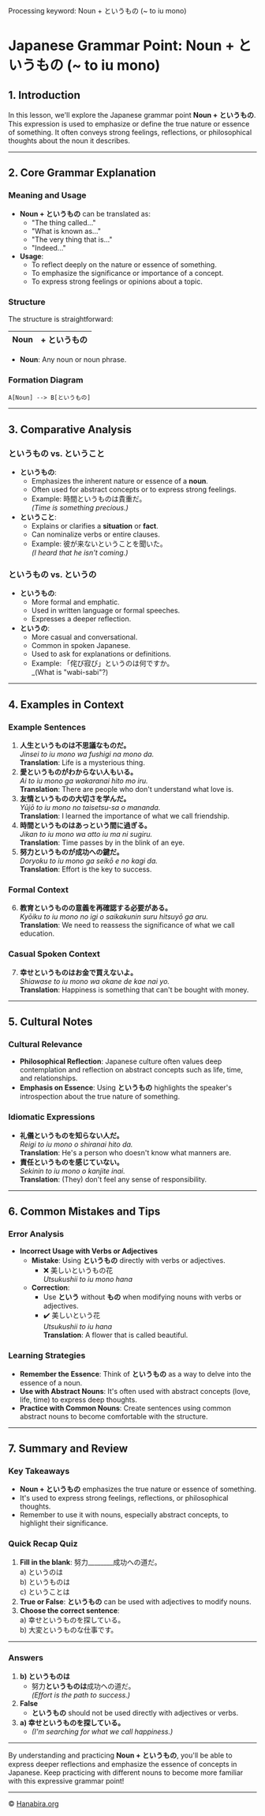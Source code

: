 Processing keyword: Noun + というもの (~ to iu mono)
# Japanese Grammar Point: Noun + というもの (~ to iu mono)

## 1. Introduction
In this lesson, we'll explore the Japanese grammar point **Noun + というもの**. This expression is used to emphasize or define the true nature or essence of something. It often conveys strong feelings, reflections, or philosophical thoughts about the noun it describes.

---
## 2. Core Grammar Explanation
### Meaning and Usage
- **Noun + というもの** can be translated as:
  - "The thing called..."
  - "What is known as..."
  - "The very thing that is..."
  - "Indeed..."
- **Usage**:
  - To reflect deeply on the nature or essence of something.
  - To emphasize the significance or importance of a concept.
  - To express strong feelings or opinions about a topic.
### Structure
The structure is straightforward:

| **Noun** | + というもの |
|----------|-------------|

- **Noun**: Any noun or noun phrase.

### Formation Diagram
```
A[Noun] --> B[というもの]
```
---
## 3. Comparative Analysis
### というもの vs. ということ
- **というもの**:
  - Emphasizes the inherent nature or essence of a **noun**.
  - Often used for abstract concepts or to express strong feelings.
  - Example: 時間というものは貴重だ。  
    _(Time is something precious.)_
- **ということ**:
  - Explains or clarifies a **situation** or **fact**.
  - Can nominalize verbs or entire clauses.
  - Example: 彼が来ないということを聞いた。  
    _(I heard that he isn't coming.)_
### というもの vs. というの
- **というもの**:
  - More formal and emphatic.
  - Used in written language or formal speeches.
  - Expresses a deeper reflection.
- **というの**:
  - More casual and conversational.
  - Common in spoken Japanese.
  - Used to ask for explanations or definitions.
  - Example: 「侘び寂び」というのは何ですか。  
    _(What is "wabi-sabi"?)
---
## 4. Examples in Context
### Example Sentences
1. **人生というものは不思議なものだ。**  
   _Jinsei to iu mono wa fushigi na mono da._  
   **Translation**: Life is a mysterious thing.
2. **愛というものがわからない人もいる。**  
   _Ai to iu mono ga wakaranai hito mo iru._  
   **Translation**: There are people who don't understand what love is.
3. **友情というものの大切さを学んだ。**  
   _Yūjō to iu mono no taisetsu-sa o mananda._  
   **Translation**: I learned the importance of what we call friendship.
4. **時間というものはあっという間に過ぎる。**  
   _Jikan to iu mono wa atto iu ma ni sugiru._  
   **Translation**: Time passes by in the blink of an eye.
5. **努力というものが成功への鍵だ。**  
   _Doryoku to iu mono ga seikō e no kagi da._  
   **Translation**: Effort is the key to success.
### Formal Context
6. **教育というものの意義を再確認する必要がある。**  
   _Kyōiku to iu mono no igi o saikakunin suru hitsuyō ga aru._  
   **Translation**: We need to reassess the significance of what we call education.
### Casual Spoken Context
7. **幸せというものはお金で買えないよ。**  
   _Shiawase to iu mono wa okane de kae nai yo._  
   **Translation**: Happiness is something that can't be bought with money.
---
## 5. Cultural Notes
### Cultural Relevance
- **Philosophical Reflection**: Japanese culture often values deep contemplation and reflection on abstract concepts such as life, time, and relationships.
- **Emphasis on Essence**: Using **というもの** highlights the speaker's introspection about the true nature of something.
### Idiomatic Expressions
- **礼儀というものを知らない人だ。**  
  _Reigi to iu mono o shiranai hito da._  
  **Translation**: He's a person who doesn't know what manners are.
- **責任というものを感じていない。**  
  _Sekinin to iu mono o kanjite inai._  
  **Translation**: (They) don't feel any sense of responsibility.
---
## 6. Common Mistakes and Tips
### Error Analysis
- **Incorrect Usage with Verbs or Adjectives**
  - **Mistake**: Using **というもの** directly with verbs or adjectives.
    - ❌ 美しいというもの花  
      _Utsukushii to iu mono hana_
  - **Correction**:
    - Use **という** without **もの** when modifying nouns with verbs or adjectives.
    - ✔️ 美しいという花  
      _Utsukushii to iu hana_  
      **Translation**: A flower that is called beautiful.
### Learning Strategies
- **Remember the Essence**: Think of **というもの** as a way to delve into the essence of a noun.
- **Use with Abstract Nouns**: It's often used with abstract concepts (love, life, time) to express deep thoughts.
- **Practice with Common Nouns**: Create sentences using common abstract nouns to become comfortable with the structure.
---
## 7. Summary and Review
### Key Takeaways
- **Noun + というもの** emphasizes the true nature or essence of something.
- It's used to express strong feelings, reflections, or philosophical thoughts.
- Remember to use it with nouns, especially abstract concepts, to highlight their significance.
### Quick Recap Quiz
1. **Fill in the blank**: 努力________成功への道だ。  
   a) というのは  
   b) というものは  
   c) ということは
2. **True or False**: **というもの** can be used with adjectives to modify nouns.
3. **Choose the correct sentence**:  
   a) 幸せというものを探している。  
   b) 大変というものな仕事です。
---
### Answers
1. **b) というものは**
   - 努力**というものは**成功への道だ。  
     _(Effort is the path to success.)_
2. **False**
   - **というもの** should not be used directly with adjectives or verbs.
3. **a) 幸せというものを探している。**
   - _(I'm searching for what we call happiness.)_
---
By understanding and practicing **Noun + というもの**, you'll be able to express deeper reflections and emphasize the essence of concepts in Japanese. Keep practicing with different nouns to become more familiar with this expressive grammar point!


---

© [Hanabira.org](https://hanabira.org)
